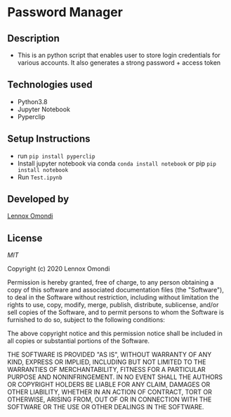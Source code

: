# Password Manager

## Description
- This is an python script that enables user to store login credentials for various accounts. It also generates a strong password + access token

## Technologies used
* Python3.8
* Jupyter Notebook
* Pyperclip

## Setup Instructions
- run `pip install pyperclip`
- Install jupyter notebook via conda `conda install notebook` or pip `pip install notebook`
- Run `Test.ipynb`

## Developed by
[Lennox Omondi](https://linkedin.com/in/lenomosh)

## License
_MIT_

Copyright (c) 2020 Lennox Omondi

Permission is hereby granted, free of charge, to any person obtaining a copy
of this software and associated documentation files (the "Software"), to deal
in the Software without restriction, including without limitation the rights
to use, copy, modify, merge, publish, distribute, sublicense, and/or sell
copies of the Software, and to permit persons to whom the Software is
furnished to do so, subject to the following conditions:

The above copyright notice and this permission notice shall be included in all
copies or substantial portions of the Software.

THE SOFTWARE IS PROVIDED "AS IS", WITHOUT WARRANTY OF ANY KIND, EXPRESS OR
IMPLIED, INCLUDING BUT NOT LIMITED TO THE WARRANTIES OF MERCHANTABILITY,
FITNESS FOR A PARTICULAR PURPOSE AND NONINFRINGEMENT. IN NO EVENT SHALL THE
AUTHORS OR COPYRIGHT HOLDERS BE LIABLE FOR ANY CLAIM, DAMAGES OR OTHER
LIABILITY, WHETHER IN AN ACTION OF CONTRACT, TORT OR OTHERWISE, ARISING FROM,
OUT OF OR IN CONNECTION WITH THE SOFTWARE OR THE USE OR OTHER DEALINGS IN THE
SOFTWARE.